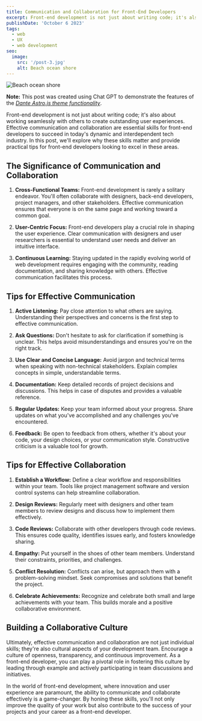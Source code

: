 ```yaml
---
title: Communication and Collaboration for Front-End Developers
excerpt: Front-end development is not just about writing code; it's also about working seamlessly with others to create outstanding user experiences.
publishDate: 'October 6 2023'
tags:
  - web
  - UX
  - web development
seo:
  image:
    src: '/post-3.jpg'
    alt: Beach ocean shore
---
```


![Beach ocean shore](/post-3.jpg)

**Note:** This post was created using Chat GPT to demonstrate the features of the _[Dante Astro.js theme functionality](https://justgoodui.com/astro-themes/dante/)_.

Front-end development is not just about writing code; it's also about working seamlessly with others to create outstanding user experiences. Effective communication and collaboration are essential skills for front-end developers to succeed in today's dynamic and interdependent tech industry. In this post, we'll explore why these skills matter and provide practical tips for front-end developers looking to excel in these areas.

## The Significance of Communication and Collaboration

1. **Cross-Functional Teams:** Front-end development is rarely a solitary endeavor. You'll often collaborate with designers, back-end developers, project managers, and other stakeholders. Effective communication ensures that everyone is on the same page and working toward a common goal.

2. **User-Centric Focus:** Front-end developers play a crucial role in shaping the user experience. Clear communication with designers and user researchers is essential to understand user needs and deliver an intuitive interface.

3. **Continuous Learning:** Staying updated in the rapidly evolving world of web development requires engaging with the community, reading documentation, and sharing knowledge with others. Effective communication facilitates this process.

## Tips for Effective Communication

1. **Active Listening:** Pay close attention to what others are saying. Understanding their perspectives and concerns is the first step to effective communication.

2. **Ask Questions:** Don't hesitate to ask for clarification if something is unclear. This helps avoid misunderstandings and ensures you're on the right track.

3. **Use Clear and Concise Language:** Avoid jargon and technical terms when speaking with non-technical stakeholders. Explain complex concepts in simple, understandable terms.

4. **Documentation:** Keep detailed records of project decisions and discussions. This helps in case of disputes and provides a valuable reference.

5. **Regular Updates:** Keep your team informed about your progress. Share updates on what you've accomplished and any challenges you've encountered.

6. **Feedback:** Be open to feedback from others, whether it's about your code, your design choices, or your communication style. Constructive criticism is a valuable tool for growth.

## Tips for Effective Collaboration

1. **Establish a Workflow:** Define a clear workflow and responsibilities within your team. Tools like project management software and version control systems can help streamline collaboration.

2. **Design Reviews:** Regularly meet with designers and other team members to review designs and discuss how to implement them effectively.

3. **Code Reviews:** Collaborate with other developers through code reviews. This ensures code quality, identifies issues early, and fosters knowledge sharing.

4. **Empathy:** Put yourself in the shoes of other team members. Understand their constraints, priorities, and challenges.

5. **Conflict Resolution:** Conflicts can arise, but approach them with a problem-solving mindset. Seek compromises and solutions that benefit the project.

6. **Celebrate Achievements:** Recognize and celebrate both small and large achievements with your team. This builds morale and a positive collaborative environment.

## Building a Collaborative Culture

Ultimately, effective communication and collaboration are not just individual skills; they're also cultural aspects of your development team. Encourage a culture of openness, transparency, and continuous improvement. As a front-end developer, you can play a pivotal role in fostering this culture by leading through example and actively participating in team discussions and initiatives.

In the world of front-end development, where innovation and user experience are paramount, the ability to communicate and collaborate effectively is a game-changer. By honing these skills, you'll not only improve the quality of your work but also contribute to the success of your projects and your career as a front-end developer.

